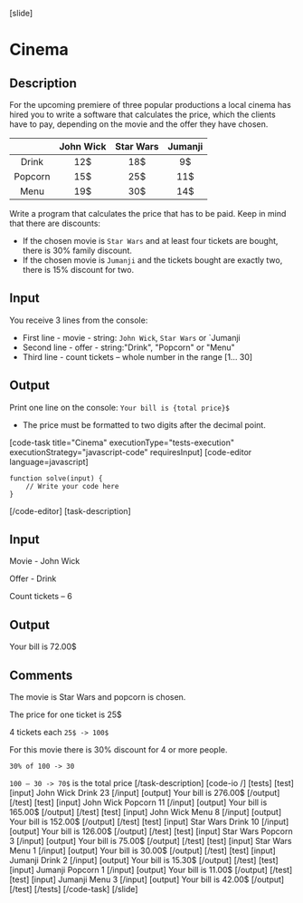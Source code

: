 [slide]
# Cinema
## Description
For the upcoming premiere of three popular productions a local cinema has hired you to write a software that calculates the price, which the clients have to pay, depending on the movie and the offer they have chosen.

| | John Wick      | Star Wars | Jumanji   |
|:---:    | :---:       |    :----:   |   :---:     |
| Drink | 12$ | 18$ | 9$ |
| Popcorn | 15$ | 25$ | 11$ |
| Menu | 19$ | 30$ | 14$ |



Write a program that calculates the price that has to be paid. Keep in mind that there are discounts:
- If the chosen movie is `Star Wars` and at least four tickets are bought, there is 30\% family discount.
- If the chosen movie is `Jumanji` and the tickets bought are exactly two, there is 15\% discount for two.

## Input
You receive 3 lines from the console:
- First line - movie - string: `John Wick`, `Star Wars` or `Jumanji
- Second line - offer - string:"Drink", "Popcorn" or "Menu"
- Third line - count tickets – whole number in the range \[1… 30\]

## Output
Print one line on the console: `Your bill is {total price}$`
 * The price must be formatted to two digits after the decimal point.

[code-task title="Cinema" executionType="tests-execution" executionStrategy="javascript-code" requiresInput]
[code-editor language=javascript]
```
function solve(input) {
	// Write your code here
}
```
[/code-editor]
[task-description]
## Input
Movie - John Wick

Offer - Drink

Count tickets – 6

## Output
Your bill is 72.00$

## Comments
The movie is Star Wars and popcorn is chosen.

The price for one ticket is 25\$

4 tickets each `25$ -> 100$`

For this movie there is 30\% discount for 4 or more people. 

`30% of 100 -> 30 `

`100 – 30 -> 70$` is the total price
[/task-description]
[code-io /]
[tests]
[test]
[input]
John Wick
Drink
23
[/input]
[output]
Your bill is 276.00$
[/output]
[/test]
[test]
[input]
John Wick
Popcorn
11
[/input]
[output]
Your bill is 165.00$
[/output]
[/test]
[test]
[input]
John Wick
Menu
8
[/input]
[output]
Your bill is 152.00$
[/output]
[/test]
[test]
[input]
Star Wars
Drink
10
[/input]
[output]
Your bill is 126.00$
[/output]
[/test]
[test]
[input]
Star Wars
Popcorn
3
[/input]
[output]
Your bill is 75.00$
[/output]
[/test]
[test]
[input]
Star Wars
Menu
1
[/input]
[output]
Your bill is 30.00$
[/output]
[/test]
[test]
[input]
Jumanji
Drink
2
[/input]
[output]
Your bill is 15.30$
[/output]
[/test]
[test]
[input]
Jumanji
Popcorn
1
[/input]
[output]
Your bill is 11.00$
[/output]
[/test]
[test]
[input]
Jumanji
Menu
3
[/input]
[output]
Your bill is 42.00$
[/output]
[/test]
[/tests]
[/code-task]
[/slide]
